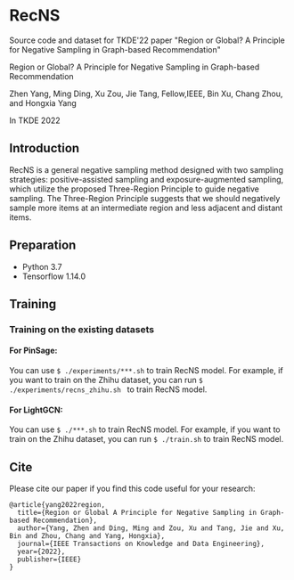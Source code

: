 # RecNS
Source code and dataset for TKDE'22 paper "Region or Global? A Principle for Negative Sampling in Graph-based Recommendation"


Region or Global? A Principle for Negative Sampling in Graph-based Recommendation

Zhen Yang, Ming Ding, Xu Zou, Jie Tang, Fellow,IEEE, Bin Xu, Chang Zhou, and Hongxia Yang

In TKDE 2022 


## Introduction
RecNS is a general negative sampling method designed with two sampling strategies: positive-assisted sampling and exposure-augmented sampling, which utilize the proposed Three-Region Principle to guide negative sampling. The Three-Region Principle suggests that we should negatively sample more items at an intermediate region and less adjacent and distant items. 

## Preparation
* Python 3.7
* Tensorflow 1.14.0


## Training
### Training on the existing datasets
#### For PinSage:
You can use ```$ ./experiments/***.sh``` to train RecNS model. For example, if you want to train on the Zhihu dataset, you can run ```$ ./experiments/recns_zhihu.sh ``` to train RecNS model.

#### For LightGCN:
You can use ```$ ./***.sh``` to train RecNS model. For example, if you want to train on the Zhihu dataset, you can run ```$ ./train.sh``` to train RecNS model.


## Cite
Please cite our paper if you find this code useful for your research:
```
@article{yang2022region,
  title={Region or Global A Principle for Negative Sampling in Graph-based Recommendation},
  author={Yang, Zhen and Ding, Ming and Zou, Xu and Tang, Jie and Xu, Bin and Zhou, Chang and Yang, Hongxia},
  journal={IEEE Transactions on Knowledge and Data Engineering},
  year={2022},
  publisher={IEEE}
}
```
